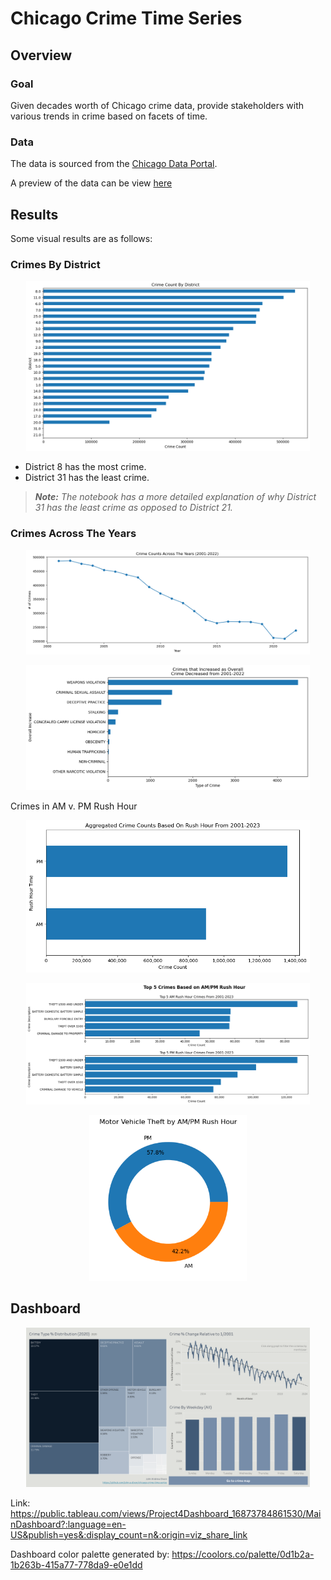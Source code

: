 # Chicago Crime Time Series

## Overview

### Goal

Given decades worth of Chicago crime data, provide stakeholders with various trends in crime based on facets of time.

### Data

The data is sourced from the [Chicago Data Portal](https://data.cityofchicago.org/Public-Safety/Crimes-2001-to-Present/ijzp-q8t2).

A preview of the data can be view [here](https://data.cityofchicago.org/Public-Safety/Crimes-2001-to-Present/ijzp-q8t2/data)

## Results

Some visual results are as follows:

### Crimes By District

<p align="center">
  <img src="/Assets/crime-district.png" width="90%" height="90%">
</p>

- District 8 has the most crime.
- District 31 has the least crime.

> _**Note:** The notebook has a more detailed explanation of why District 31 has the least crime as opposed to District 21._

### Crimes Across The Years 

<p align="center">
  <img src="/Assets/crimes-across-the-years.png" width="90%" height="90%">
</p>

<p align="center">
  <img src="/Assets/crime-opposite.png" width="90%" height="90%">
</p>

Crimes in AM v. PM Rush Hour

<p align="center">
  <img src="/Assets/crime-rush-hour.png" width="90%" height="90%">
</p>

<p align="center">
  <img src="/Assets/crimes-rush-hour-top.png" width="90%" height="90%">
</p>

<p align="center">
  <img src="/Assets/motor-vehicle-rush-hour.png" width="50%" height="50%">
</p>

## Dashboard

<p align="center">
  <img src="/Assets/Dashboard.png" width="90%" height="90%">
</p>

Link: https://public.tableau.com/views/Project4Dashboard_16873784861530/MainDashboard?:language=en-US&publish=yes&:display_count=n&:origin=viz_share_link

Dashboard color palette generated by: https://coolors.co/palette/0d1b2a-1b263b-415a77-778da9-e0e1dd